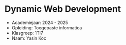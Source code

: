 # Dynamic Web Development

- Academiejaar: 2024 - 2025
- Opleiding: Toegepaste informatica
- Klasgroep: 1TI7
- Naam: Yasin Koc

